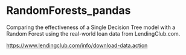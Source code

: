# RandomForests_pandas
Comparing the effectiveness of a Single Decision Tree model with a Random Forest using the real-world loan data from LendingClub.com. 

https://www.lendingclub.com/info/download-data.action
